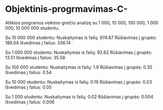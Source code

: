 # Objektinis-progrmavimas-C-
Atliktos programos veikimo greičio analizę su 1 000, 10 000, 100 000, 1 000 000, 10 000 000 studentu.

Su 10 000 000 studentu:
Nuskaitymas is failų: 974.87
Rūšiavimas į grupės: 186.04
Išvedimas į failus: 336.14

Su 1 000 000 studentu:
Nuskaitymas is failų: 92.62
Rūšiavimas į grupės: 13.51
Išvedimas į failus: 35.58

Su 100 000 studentu:
Nuskaitymas is failų: 1.9
Rūšiavimas į grupės: 0.35
Išvedimas į failus: 0.54

Su 10 000 studentu:
Nuskaitymas is failų: 0.19
Rūšiavimas į grupės: 0.03
Išvedimas į failus: 0.05

Su 1 000 studentu:
Nuskaitymas is failų: 0.02
Rūšiavimas į grupės: 0.004
Išvedimas į failus: 0.006
